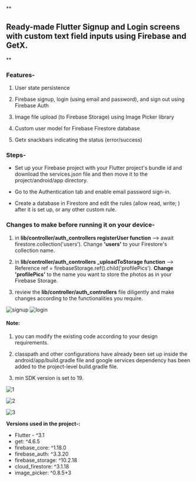 **

## Ready-made Flutter Signup and Login screens with custom text field inputs using Firebase and GetX.

**

  

### Features-

1. User state persistence

2. Firebase signup, login (using email and password), and sign out using Firebase Auth

3. Image file upload (to Firebase Storage) using Image Picker library

4. Custom user model for Firebase Firestore database

5. Getx snackbars indicating the status (error/success)

  

### Steps-

 - Set up your Firebase project with your Flutter project's bundle id
   and download the services.json file and then move it to the
   project/android/app directory.
   
  -  Go to the Authentication tab and enable email password sign-in.
   
   - Create a database in Firestore and edit the rules (allow read, write;
   ) after it is set up, or any other custom rule.

  
  

### Changes to make before running it on your device-

1. in **lib/controller/auth_controllers registerUser function** --> await firestore.collection('users'). Change **'users'** to your Firestore's collection name.

2. in **lib/controller/auth_controllers _uploadToStorage function** --> Reference ref = firebaseStorage.ref().child('profilePics'). **Change 'profilePics'** to the name you want to store the photos as in your Firebase Storage.

3. review the **lib/controller/auth_controllers** file diligently and make changes according to the functionalities you require.

![signup](https://user-images.githubusercontent.com/71487701/175515977-555284fb-e69f-4313-9667-2a18c31893ff.png)  ![login](https://user-images.githubusercontent.com/71487701/175515994-993d2dab-119a-4fcf-acf6-40bb6288be46.png)

#### Note:

1. you can modify the existing code according to your design requirements.

2. classpath and other configurations have already been set up inside the android/app/build.gradle file and google services dependency has been added to the project-level build.gradle file.

3. min SDK version is set to 19.

  

![1](https://user-images.githubusercontent.com/71487701/175516061-3e1872ae-1176-4c66-8916-fa95554592b5.png)

![2](https://user-images.githubusercontent.com/71487701/175516064-0e1c66ee-db9e-438e-912d-ec50f6092d4a.png)

![3](https://user-images.githubusercontent.com/71487701/175516066-22736e27-1fd9-4620-ae21-0956e8314511.png)


**Versions used in the project-:** 
 - Flutter - ^3.1 
 - get: ^4.6.5 
 - firebase_core: ^1.18.0 
 - firebase_auth: ^3.3.20 
 - firebase_storage: ^10.2.18 
 - cloud_firestore: ^3.1.18
  - image_picker: ^0.8.5+3
